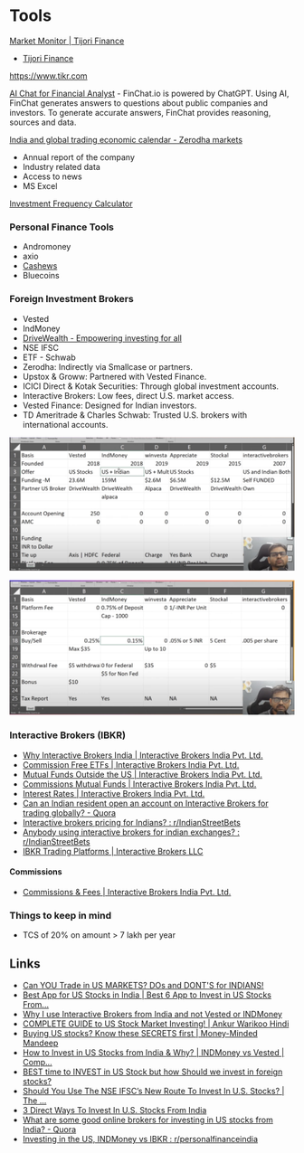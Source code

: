 # Tools

[Market Monitor \| Tijori Finance](https://www.tijorifinance.com/in/markets?sort_column=1D&sort_type=asc)

- [Tijori Finance](https://www.tijorifinance.com/?r=n)

https://www.tikr.com

[AI Chat for Financial Analyst](https://finchat.io/) - FinChat.io is powered by ChatGPT. Using AI, FinChat generates answers to questions about public companies and investors. To generate accurate answers, FinChat provides reasoning, sources and data.

[India and global trading economic calendar - Zerodha markets](https://zerodha.com/markets/calendar/)

- Annual report of the company
- Industry related data
- Access to news
- MS Excel

[Investment Frequency Calculator](https://investcalc.github.io/)

### Personal Finance Tools

- Andromoney
- axio
- [Cashews](https://cashews.finance/)
- Bluecoins

### Foreign Investment Brokers

- Vested
- IndMoney
- [DriveWealth - Empowering investing for all](https://www.drivewealth.com/)
- NSE IFSC
- ETF - Schwab
- Zerodha: Indirectly via Smallcase or partners.
- Upstox & Groww: Partnered with Vested Finance.
- ICICI Direct & Kotak Securities: Through global investment accounts.
- Interactive Brokers: Low fees, direct U.S. market access.
- Vested Finance: Designed for Indian investors.
- TD Ameritrade & Charles Schwab: Trusted U.S. brokers with international accounts.

![image](../../media/Screenshot%202025-01-28%20at%205.52.56%20PM.jpg)

![image](../../media/Screenshot%202025-01-28%20at%205.55.05%20PM.jpg)

### Interactive Brokers (IBKR)

- [Why Interactive Brokers India \| Interactive Brokers India Pvt. Ltd.](https://www.interactivebrokers.co.in/en/whyib/overview-why-ibkr-india.php)
- [Commission Free ETFs \| Interactive Brokers India Pvt. Ltd.](https://www.interactivebrokers.co.in/en/trading/commission-free-etfs-mkt.php)
- [Mutual Funds Outside the US \| Interactive Brokers India Pvt. Ltd.](https://www.interactivebrokers.co.in/en/pricing/commissions-mutual-funds-non-us.php?re=europe)
- [Commissions Mutual Funds \| Interactive Brokers India Pvt. Ltd.](https://www.interactivebrokers.co.in/en/pricing/commissions-mutual-funds.php)
- [Interest Rates \| Interactive Brokers India Pvt. Ltd.](https://www.interactivebrokers.co.in/en/accounts/fees/pricing-interest-rates.php?gclid=CjwKCAiAzPy8BhBoEiwAbnM9Ox8c9hBoKsjM1OcUHPlMxv8me31dVnUy73jfnS_kV7ZpssPb_9aBJxoC6_4QAvD_BwE)
- [Can an Indian resident open an account on Interactive Brokers for trading globally? - Quora](https://www.quora.com/Can-an-Indian-resident-open-an-account-on-Interactive-Brokers-for-trading-globally)
- [Interactive brokers pricing for Indians? : r/IndianStreetBets](https://www.reddit.com/r/IndianStreetBets/comments/1654qk2/interactive_brokers_pricing_for_indians/)
- [Anybody using interactive brokers for indian exchanges? : r/IndianStreetBets](https://www.reddit.com/r/IndianStreetBets/comments/1afn0a6/anybody_using_interactive_brokers_for_indian/)
- [IBKR Trading Platforms \| Interactive Brokers LLC](https://www.interactivebrokers.com/en/trading/trading-platforms.php)

#### Commissions

- [Commissions & Fees \| Interactive Brokers India Pvt. Ltd.](https://www.interactivebrokers.co.in/en/pricing/commissions-home.php?re=amer)

### Things to keep in mind

- TCS of 20% on amount > 7 lakh per year

## Links

- [Can YOU Trade in US MARKETS? DOs and DONT'S for INDIANS!](https://youtu.be/ENc-38mo2rM)
- [Best App for US Stocks in India | Best 6 App to Invest in US Stocks From...](https://youtu.be/sMH1W_rFbbQ)
- [Why I use Interactive Brokers from India and not Vested or INDMoney](https://youtu.be/AA-HvcZ5Qkg)
- [COMPLETE GUIDE to US Stock Market Investing! | Ankur Warikoo Hindi](https://youtu.be/01GRBpGBKCw)
- [Buying US stocks? Know these SECRETS first | Money-Minded Mandeep](https://youtu.be/u6QLYooiJFg)
- [How to Invest in US Stocks from India & Why? | INDMoney vs Vested | Comp...](https://youtu.be/Lwv7J34ol3o)
- [BEST time to INVEST in US Stock but how Should we invest in foreign stocks?](https://youtu.be/1ZXvF8eXkoc)
- [Should You Use The NSE IFSC’s New Route To Invest In U.S. Stocks? | The ...](https://youtu.be/6x2caB1gkAY)
- [3 Direct Ways To Invest In U.S. Stocks From India](https://youtu.be/5Dap5e1lXp4)
- [What are some good online brokers for investing in US stocks from India? - Quora](https://www.quora.com/What-are-some-good-online-brokers-for-investing-in-US-stocks-from-India)
- [Investing in the US, INDMoney vs IBKR : r/personalfinanceindia](https://www.reddit.com/r/personalfinanceindia/comments/1dsy2b4/investing_in_the_us_indmoney_vs_ibkr/)

